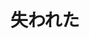 ---
layout: piece
title: 失われた 
order: "10"
year: 2020
spotify_link: https://open.spotify.com/album/7w06bhLk9G7BCaQAsOP1md
google_link: https://play.google.com/store/music/album/Jarran_Ahaz_%E5%A4%B1%E3%82%8F%E3%82%8C%E3%81%9F?id=Bsy3yhu4aeggba4o37uwzyjiuou&hl=en
apple_link: https://music.apple.com/us/album/%E5%A4%B1%E3%82%8F%E3%82%8C%E3%81%9F-single/1494929601
amazon_link: https://www.amazon.com/%E5%A4%B1%E3%82%8F%E3%82%8C%E3%81%9F/dp/B083VZGN1Z/ref=sr_1_7?keywords=Jarran+Ahaz&qid=1582515564&s=dmusic&search-type=ss&sr=1-7
---